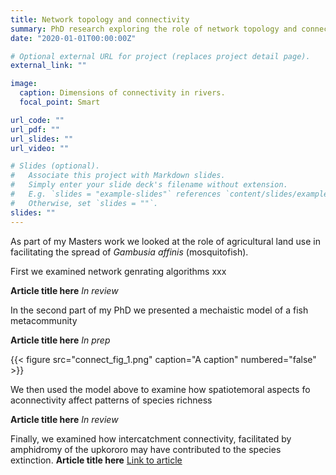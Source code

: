 ```yaml
---
title: Network topology and connectivity
summary: PhD research exploring the role of network topology and connectivity in shaping extinction risk and patterns of richness.
date: "2020-01-01T00:00:00Z"

# Optional external URL for project (replaces project detail page).
external_link: ""

image:
  caption: Dimensions of connectivity in rivers.
  focal_point: Smart

url_code: ""
url_pdf: ""
url_slides: ""
url_video: ""

# Slides (optional).
#   Associate this project with Markdown slides.
#   Simply enter your slide deck's filename without extension.
#   E.g. `slides = "example-slides"` references `content/slides/example-slides.md`.
#   Otherwise, set `slides = ""`.
slides: ""
---
```


As part of my Masters work we looked at the role of agricultural land use in facilitating the spread of *Gambusia affinis* (mosquitofish). 

First we examined network genrating algorithms xxx

**Article title here** *In review* 


In the second part of my PhD we presented a mechaistic model of a fish metacommunity

**Article title here** *In prep* 

{{< figure src="connect_fig_1.png" caption="A caption" numbered="false" >}}

We then used the model above to examine how spatiotemoral aspects fo aconnectivity affect patterns of species richness

**Article title here** *In review* 

Finally, we examined how intercatchment connectivity, facilitated by amphidromy of the upkororo may have contributed to the species extinction. 
**Article title here**  [Link to article](https://onlinelibrary.wiley.com/doi/abs/10.1111/eff.12395)



